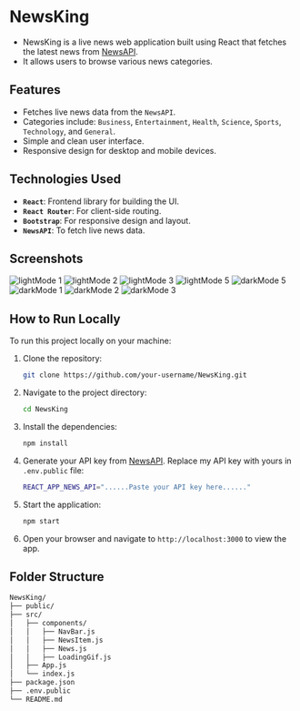 # NewsKing

- NewsKing is a live news web application built using React that fetches the latest news from [NewsAPI](https://newsapi.org). 
- It allows users to browse various news categories.

## Features

- Fetches live news data from the ```NewsAPI```.
- Categories include: ```Business```, ```Entertainment```, ```Health```, ```Science```, ```Sports```, ```Technology```, and ```General```.
- Simple and clean user interface.
- Responsive design for desktop and mobile devices.

## Technologies Used

- **```React```**: Frontend library for building the UI.
- **```React Router```**: For client-side routing.
- **```Bootstrap```**: For responsive design and layout.
- **```NewsAPI```**: To fetch live news data.

## Screenshots

![lightMode 1](https://github.com/user-attachments/assets/a530841d-b48a-4da8-9b6e-ef7bab9b182a)
![lightMode 2](https://github.com/user-attachments/assets/d14227e6-dd0c-43cf-b76c-c471beb07b72)
![lightMode 3](https://github.com/user-attachments/assets/43870f8f-de79-4dfe-a794-2db901320ecf)
![lightMode 5](https://github.com/user-attachments/assets/f01524bc-e783-4208-832f-8bf112a1223e)
![darkMode 5](https://github.com/user-attachments/assets/502e1475-087a-4163-9d66-cc400f6d31d8)
![darkMode 1](https://github.com/user-attachments/assets/5d0421d9-3403-4f1b-b921-02fe0b783e75)
![darkMode 2](https://github.com/user-attachments/assets/f9ffcb6c-4676-401b-8978-7983a6b2f2ab)
![darkMode 3](https://github.com/user-attachments/assets/043cde4a-7fa5-4f47-8bff-303185aa2a23)



## How to Run Locally

To run this project locally on your machine:

1. Clone the repository:

    ```bash
    git clone https://github.com/your-username/NewsKing.git
    ```

2. Navigate to the project directory:

    ```bash
    cd NewsKing
    ```

3. Install the dependencies:

    ```bash
    npm install
    ```

4. Generate your API key from [NewsAPI](https://newsapi.org). Replace my API key with yours in  ```.env.public``` file:

    ```bash
   REACT_APP_NEWS_API="......Paste your API key here......"
    ```

5. Start the application:

    ```bash
    npm start
    ```

6. Open your browser and navigate to `http://localhost:3000` to view the app.

## Folder Structure

```bash
NewsKing/
├── public/
├── src/
│   ├── components/
│   │   ├── NavBar.js
│   │   ├── NewsItem.js
│   │   ├── News.js
│   │   ├── LoadingGif.js
│   ├── App.js
│   └── index.js
├── package.json
├── .env.public
└── README.md
```
